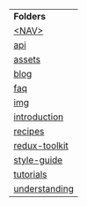 <table><tbody><tr class="odd"><td><strong>Folders</strong></td></tr><tr class="even"><td><a href="./right.html">&lt;NAV&gt;</a></td></tr><tr class="odd"><td><a href="api/right.html">api</a></td></tr><tr class="even"><td><a href="assets/right.html">assets</a></td></tr><tr class="odd"><td><a href="blog/right.html">blog</a></td></tr><tr class="even"><td><a href="faq/right.html">faq</a></td></tr><tr class="odd"><td><a href="img/right.html">img</a></td></tr><tr class="even"><td><a href="introduction/right.html">introduction</a></td></tr><tr class="odd"><td><a href="recipes/right.html">recipes</a></td></tr><tr class="even"><td><a href="redux-toolkit/right.html">redux-toolkit</a></td></tr><tr class="odd"><td><a href="style-guide/right.html">style-guide</a></td></tr><tr class="even"><td><a href="tutorials/right.html">tutorials</a></td></tr><tr class="odd"><td><a href="understanding/right.html">understanding</a></td></tr></tbody></table>

  
